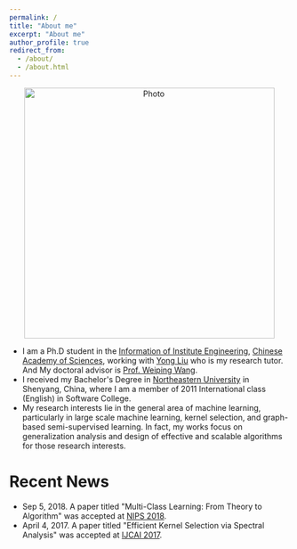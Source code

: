 ```yaml
---
permalink: /
title: "About me"
excerpt: "About me"
author_profile: true
redirect_from: 
  - /about/
  - /about.html
---
```


<p align="center">
  <img src="https://superlj666.github.io/files/jianli.jpg?raw=true" alt="Photo" style="width: 450px;"/>
</p>

* I am a Ph.D student in the [Information of Institute Engineering](https://iie.ac.cn/), [Chinese Academy of Sciences](https://ucas.ac.cn/), working with [Yong Liu](https://scholar.google.com/citations?user=vVhmzbAAAAAJ&hl=zh-CN) who is my research tutor. And My doctoral advisor is [Prof. Weiping Wang](https://scholar.google.com/citations?user=dAJ23QEAAAAJ&hl=zh-CN).
* I received my Bachelor's Degree in [Northeastern University](http://en.sjtu.edu.cn/) in Shenyang, China, where I am a member of 2011 International class (English) in Software College.
* My research interests lie in the general area of machine learning, particularly in large scale machine learning, kernel selection, and graph-based semi-supervised learning. In fact, my works focus on generalization analysis and design of effective and scalable algorithms for those research interests.


# Recent News
* Sep 5, 2018. A paper titled "Multi-Class Learning: From Theory to Algorithm" was accepted at [NIPS 2018](https://nips.cc/Conferences/2018).
* April 4, 2017. A paper titled "Efficient Kernel Selection via Spectral Analysis" was accepted at [IJCAI 2017](http://www.ijcai-17.org/).